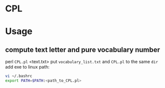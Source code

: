 # CPL
Usage
====
compute text letter and pure vocabulary number
----
  perl `CPL.pl` <text.txt>
  put `vocabulary_list.txt` and `CPL.pl` to the same `dir`
  add exe to linux path:
  ```Bash
  vi ~/.bashrc
  export PATH=$PATH:<path_to_CPL.pl>
  ```
